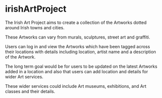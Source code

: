 # irishArtProject

The Irish Art Project aims to create a collection of the Artworks dotted around Irish towns and cities.

These Artworks can vary from murals, sculptures, street art and graffiti.

Users can log in and view the Artworks which have been tagged across their locations with details including location, artist name and a description of the Artwork.

The long term goal would be for users to be updated on the latest Artworks added in a location and also that users can add location and details for wider Art services.

These wider services could include Art museums, exhibitions, and Art classes and their details.
